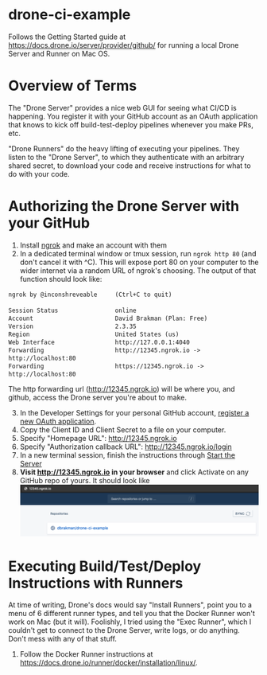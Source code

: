 # drone-ci-example
Follows the Getting Started guide at https://docs.drone.io/server/provider/github/ for running a local Drone Server and Runner on Mac OS.

# Overview of Terms
The "Drone Server" provides a nice web GUI for seeing what CI/CD is happening. You register it with your GitHub account as an OAuth application that knows to kick off build-test-deploy pipelines whenever you make PRs, etc.

"Drone Runners" do the heavy lifting of executing your pipelines. They listen to the "Drone Server", to which they authenticate with an arbitrary shared secret, to download your code and receive instructions for what to do with your code.

# Authorizing the Drone Server with your GitHub
1. Install [ngrok](https://ngrok.com/) and make an account with them
2. In a dedicated terminal window or tmux session, run `ngrok http 80` (and don't cancel it with ^C). This will expose port 80 on your computer to the wider internet via a random URL of ngrok's choosing. The output of that function should look like:
```
ngrok by @inconshreveable     (Ctrl+C to quit)

Session Status                online
Account                       David Brakman (Plan: Free)
Version                       2.3.35
Region                        United States (us)
Web Interface                 http://127.0.0.1:4040
Forwarding                    http://12345.ngrok.io -> http://localhost:80
Forwarding                    https://12345.ngrok.io -> http://localhost:80
```
The http forwarding url (http://12345.ngrok.io) will be where you, and github, access the Drone server you're about to make.

3. In the Developer Settings for your personal GitHub account, [register a new OAuth application](https://docs.github.com/en/developers/apps/creating-an-oauth-app). 
4. Copy the Client ID and Client Secret to a file on your computer.
5. Specify "Homepage URL": http://12345.ngrok.io
6. Specify "Authorization callback URL": http://12345.ngrok.io/login
7. In a new terminal session, finish the instructions through [Start the Server](https://docs.drone.io/server/provider/github/#start-the-server)
8. **Visit http://12345.ngrok.io in your browser** and click Activate on any GitHub repo of yours.
   It should look like ![](./assets/drone-server.png)

# Executing Build/Test/Deploy Instructions with Runners
At time of writing, Drone's docs would say "Install Runners", point you to a menu of 6 different runner types, and tell you that the Docker Runner won't work on Mac (but it will). Foolishly, I tried using the "Exec Runner", which I couldn't get to connect to the Drone Server, write logs, or do anything. Don't mess with any of that stuff.

1. Follow the Docker Runner instructions at <https://docs.drone.io/runner/docker/installation/linux/>.
